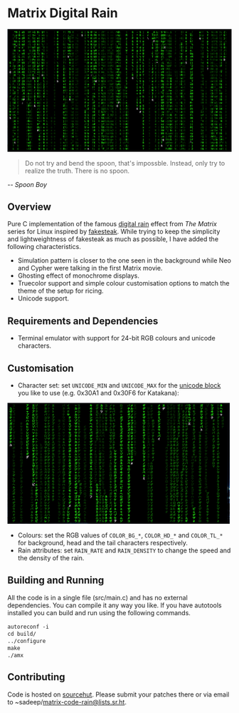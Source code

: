 # Matrix Digital Rain

![example](example.png)

> Do not try and bend the spoon, that's impossble. Instead, only try to realize the truth. There is no spoon.

 -- _Spoon Boy_

## Overview

Pure C implementation of the famous [digital rain](https://en.wikipedia.org/wiki/Matrix_digital_rain) effect from _The Matrix_ series for Linux inspired by [fakesteak](https://github.com/domsson/fakesteak). While trying to keep the simplicity and lightweightness of fakesteak as much as possible, I have added the following characteristics.

 - Simulation pattern is closer to the one seen in the background while Neo and Cypher were talking in the first Matrix movie.
 - Ghosting effect of monochrome displays.
 - Truecolor support and simple colour customisation options to match the theme of the setup for ricing. 
 - Unicode support.

## Requirements and Dependencies

 - Terminal emulator with support for 24-bit RGB colours and unicode characters.

## Customisation

 - Character set: set `UNICODE_MIN` and `UNICODE_MAX` for the [unicode block](https://en.wikipedia.org/wiki/List_of_Unicode_characters) you like to use (e.g. 0x30A1 and 0x30F6 for Katakana):

![example](katakana.png)

 - Colours: set the RGB values of `COLOR_BG_*`, `COLOR_HD_*` and `COLOR_TL_*` for background, head and the tail characters respectively.
 - Rain attributes: set `RAIN_RATE` and `RAIN_DENSITY` to change the speed and the density of the rain. 

## Building and Running

All the code is in a single file (src/main.c) and has no external dependencies. You can compile it any way you like. If you have autotools installed you can build and run using the following commands.
```
autoreconf -i
cd build/
../configure
make
./amx
```

## Contributing

Code is hosted on [sourcehut](https://git.sr.ht/~sadeep/matrix-digital-rain). Please submit your patches there or via email to ~sadeep/matrix-code-rain@lists.sr.ht.
